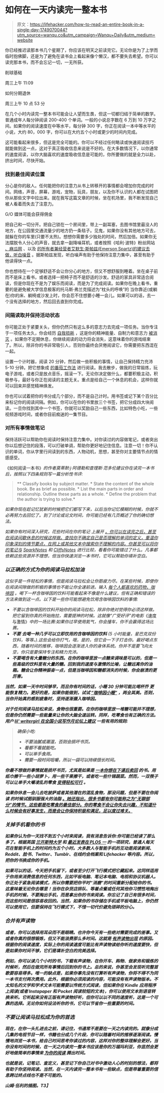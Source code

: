 # 如何在一天内读完一整本书

> 原文：<https://lifehacker.com/how-to-read-an-entire-book-in-a-single-day-1749070044?utm_source=wanqu.co&utm_campaign=Wanqu+Daily&utm_medium=website>

你已经推迟读那本书几个星期了，你应该在明天之前读完它。无论你是为了上学而临时抱佛脚，还是为了避免在读书会上看起来像个懒汉，都不要失去希望。你可以读完那本书，而不会忘记一切，一无所获。

削球基础

周三上午 11:09

如何分期退休

周三上午 10 点 53 分

在几个小时内读完一整本书可能会让人望而生畏，但这一切都归结于简单的数学。普通成年人每分钟阅读 200-400 个单词。一般的小说总字数在 6 万到 10 万字之间。如果你的阅读速度在中等水平，每分钟 300 字，你正在阅读一本中等水平的小说，大约 80，000 字，你可以在大约五个小时或更少的时间内完成。

这可能看起来很多，但这是完全可能的。你可以不经过任何略读或快速阅读技巧 就能做到这一点，这对于真正吸收信息来说是不好的。在大多数情况下，以你通常的速度阅读，以你大脑喜欢的速度吸收信息是可能的，你所要做的就是全力以赴，挤出时间，尽快开始。

### **找到最佳阅读位置**

分心是你的敌人。任何能把你的注意力从书上转移开的事情都会增加你完成的时间。网络，声音，屏幕，游戏，宠物，玩具，朋友，以及你不认识的人都在试图把你从那些文字中拉出来。就在我写这篇文章的时候，坐在机场里，我不断发现自己被人看着而失去了注意力。

G/O 媒体可能会获得佣金

把自己和一切分开。把自己锁在一个房间里，带上一副耳塞，去图书馆里最没人的地方，在公园里交通流量少的地方扔一条毯子。见鬼，如果你没有其他地方可去，就躲在你的车里(只要不太热)。想想你需要多少独处的时间，然后加倍。如果你无法摆脱令人分心的声音，就去拿一副降噪耳机，或者按照《哈利·波特》粉丝网站 [、麻瓜网](http://www.mugglenet.com/) 、以及 [的所有者兼经营者艾默生·斯帕兹(Emerson Spartz)的建议去做，听白噪音](http://www.businessinsider.com/5-tips-to-read-a-book-a-day-every-day-2015-7) 。据斯帕兹发现，听白噪声有助于他保持注意力集中，甚至有助于他读得快一点。

你也想待在一个足够舒适不会让你分心的地方，但又不想舒服到睡着。坐在桌子前而不是床上看书，或者选择一把椅子而不是舒适的沙发。舒适的家具非常适合阅读，但是你现在不是为了娱乐而阅读，而是为了完成阅读。如果你在晚上看书，重要的是避免被大学信息极客的托马斯·弗兰克描述为“枕头的呼唤”的 当你靠近(或躺在)你的床、躺椅或沙发上时，你会忍不住想要小睡一会儿。如果可以的话，去一个没有选择的地方，然后回去直到你完成。

### **间隔读取并保持活动状态**

你可能正处于紧要关头，但你仍然只有这么多的意志力去完成一项任务。当你专注于一项任务太久，你会经历 [自我损耗](https://en.wikipedia.org/wiki/Ego_depletion) ，这是你的精神能量、自制力和意志力 [被消灭](https://lifehacker.com/how-can-i-recharge-my-depleted-motivation-5904712) 。如果你不定期休息，你继续阅读的动力将会消失，这意味着你的游戏结束了。所以，除非你的书非常吸引人，否则你最终会厌倦阅读它，你需要把东西混在一起。

设置一个计时器，阅读 20 分钟，然后做一些积极的事情，让自己保持精力充沛 5-10 分钟。把它想象成 [的番茄工作法](http://lifehacker.com/productivity-101-a-primer-to-the-pomodoro-technique-1598992730) 进行阅读。我去散步，做我的日常锻炼，玩电子游戏，或者只是放点音乐，摇滚一下。无论你决定做什么，都要积极主动，积极参与，最好与你正在阅读的主题无关。重点是给自己一个休息的机会，这样你就可以回来并感觉精神焕发。

你也可以试着把你的书分成几个部分，而不是自己计时。用书签或记下某个百分比来标记你的阅读间隔。例如，你可以在你的书里放三个书签，把它分成四大块阅读。一旦你找到其中一个书签，你就可以奖励自己一些东西，比如特色小吃，一些视频游戏时间，或者你目前痴迷的一集节目。

### **对所有事情做笔记**

保持活跃可以帮助你在阅读时保持注意力集中。对你读过的内容做笔记，或者突出你以后想记住的段落，可以打破单调，帮助你更好地记住信息。注意一切！你不认识的单词，你从字里行间读到的东西，人物动机，思想，甚至你对主要情节点的情感感受。

《如何阅读一本书》[](http://www.amazon.com/How-Read-Book-Intelligent-Touchstone/dp/0671212095?asc_campaign=kinjalifehackerlink-20&asc_refurl=https://lifehacker.com/how-to-read-an-entire-book-in-a-single-day-1749070044&asc_source=&tag=kinjalifehackerlink-20)*的作者莫蒂默·j·阿德勒和查理斯·范多伦建议你在读完一本书后，按照以下四条规则写一篇分析性书评:*

> **   Classify books by subject matter.
>     *   State the content of the whole book. Be as brief as possible.
>     *   List the main parts in order and relationship. Outline these parts as a whole.
>     *   Define the problem that the author is trying to solve.*

*如果你现在趁记忆犹新的时候把它们都写下来，以后当你记忆模糊的时候，你就不必再努力去回忆了。到了讨论或论文时间，你可能已经有几页概述了你的确切想法。*

*如果你有时间深入研究，花些时间在你的笔记 上展开 [。你可以在读完之后，甚至在阅读间歇休息的时候这样做。查找你不确定自己是否理解的单词的定义，重温你印象深刻的情节要点，在网上或其他文本中搜索你不理解的内容。你甚至可以将你的笔记与](https://lifehacker.com/study-less-study-smart-the-best-ways-to-retain-more-1683362205) [SparkNotes](http://www.sparknotes.com/) 和 [CliffsNotes](http://www.cliffsnotes.com/) 进行比较，看看你可能错过了什么。凡事都依赖这些资源并不理想，但当你快速浏览一本书时，它可以帮助你填补空白。*

### ***以正确的方式为你的阅读马拉松加油***

*这似乎是一件轻松的事情，但是阅读马拉松会让你筋疲力尽。在某些时候，即使你在阅读间隙做的积极的事情也不能让你全速前进。输入 [每个人都喜欢的药物，咖啡因](http://lifehacker.com/what-caffeine-actually-does-to-your-brain-5585217) 。喝下一杯含咖啡因的饮料可能看起来不像是什么建议，但有正确和错误的方法来做到这一点。以下是一些你可能想避免饮用含咖啡因饮料的事情:*

*   *不要以含咖啡因的饮料开始你的阅读马拉松，除非你绝对觉得你必须这样做。把它留到你真的开始拖拉，需要提神的时候。这就像“广受好评”的电影*《速度与激情》*中的一场比赛:如果你过早使用氮气，你会撞车，你不会赢得这场比赛。*
*   ***不要** **去喝一种几乎可以立即饮用的含咖啡因的饮料** (5 小时能量，星巴克双份饮料，等等。).这些会给你打气，哦，是的，但它会一下子打击你。最好喝点东西，随着时间的推移，咖啡因会逐渐进入你的身体系统。你并不是要飞向太空，你只是要保持专注和精力充沛。*
*   *****不要喝含有大量糖分的东西**。在你的咖啡里放一点糖来调味是可以的，但是一些高级的饮料里有大量的糖。回到我的速度与激情的比喻，让糖远离你的油箱。糖会让你精神振奋一点，但是当咖啡因和糖都消失的时候，你会崩溃的更厉害。***

***当然，如果一天中时间够早，而且你有时间的话，小睡 30 分钟可能比喝杯乔 更能恢复精力。更好的是，如果你能做到，试试 [“咖啡因小睡”](http://lifehacker.com/reboot-your-brain-with-a-caffeine-nap-306029) ，两全其美。否则，当你开始真的感到疲惫时，坚持逐渐摄入咖啡因。***

***对于任何阅读马拉松来说，食物也很重要。在你的咖啡里放一堆糖可能并不理想，但是你仍然需要一些能量来让你的大脑全速运转。同样，吃零食也有正确的方法。用户 [lil' writergirl 在全国小说写作月论坛上建议](http://nanowrimo.org/forums/all-ages-coffee-house/threads/249439) 一些有用的规则:***

> ***确保小吃:***
> 
> *   ***不要油腻或潮湿，否则会损坏书页。*** 
> *   ***看都不看就能吃。*** 
> *   ***可以单手食用。*** 
> *   ***需要一段时间咀嚼，所以一袋可以持续很长时间。***

***你最不想做的事情就是损坏书页，尤其是如果是 [一本你想在下课后卖回](https://lifehacker.com/how-to-get-the-most-money-when-selling-your-textbooks-5710901) 的书。用纸巾擦干一些小胡萝卜，用一些干果擦干，或者吃一些什锦蔬菜。然而，一双筷子可以让单手大嚼凌乱的零食 [变得轻松可行](http://lifehacker.com/eat-cheetos-with-chopsticks-to-keep-hands-clean-5884449) 。***

***如果你休息一会儿去吃披萨或者其他潜在的混乱食物，那没问题，但是不要在你阅读 的时候试图驯服强大的油脂 [。她还指出，很多书都有你可能称之为“无聊部分”的情节。这些都是吃零食的最佳部分。你的零食不会让你失去兴趣，不知道什么时候会有好事发生，而是会让你保持积极和满足，足以度过难关。](http://lifehacker.com/how-to-eat-these-sloppy-foods-without-making-a-mess-of-1718334886)***

### *****关掉手机看你的书*****

***如果你认为你一天找不到五个小时来阅读，我有消息告诉你:你可能已经读了那么多了。根据英国 [兰开斯特大学](http://www.lancaster.ac.uk/) 和 [最近发表在 *PLOS 一*](http://journals.plos.org/plosone/article?id=10.1371/journal.pone.0139004) 的一项研究，普通人每天花在智能手机上的时间约为五个小时。大多数人与智能手机的互动是阅读新闻、Reddit、脸书、Twitter、Tumblr、在线约会档案和 Lifehacker 等内容。所以，把你的书换成你的手机。***

***如果可以的话，今天把手机留下，或者至少打开飞行模式把它藏起来。这同样适用于你用来消费信息的任何东西，比如平板电脑、笔记本电脑、电视和协议机器人。你正处于紧急阅读模式，所以你需要把你平时“消磨”的时间重新分配给你的书。这意味着无论你去哪里！当你在杂货店排队、等着点餐或任何其他你习惯性地掏出手机的时候，不要掏出手机，而是拿出你的书来阅读。你忘记了自己有很多时间，而这些时间是很容易收回的。当然，如果你的书存储在手机或平板电脑上，你仍然可以使用它，但要保持在飞行模式下，不惜一切代价避免琐碎的分心。***

### *****合并有声读物*****

***或者，你可以选择用耳朵而不是眼睛。也许你今天有一些绝对需要完成的差事。又或者你真的很想锻炼，但又不能浪费那么多时间。这就是 [有声读物出现](https://lifehacker.com/five-best-audiobook-services-1688572545) 的原因。根据你的阅读速度，实际上你的阅读速度可能比有声读物读给你听的速度要快，但是如果你时间不够，它们是填补空白的完美选择。***

***例如，你可以读几个小时的书，下载有声读物，在你开车、购物、做家务和锻炼的时候听，然后在做完所有事情后回到你的书上。总的来说，你甚至会发现听完整首歌要容易得多。唯一的缺点是，如果你事先没有打算听有声读物，你将不得不为同一本书支付两次费用。此外，根据你必须阅读的内容，可能没有有声读物版本。不太知名的文学和学术文本可能需要以传统方式阅读，但如果你在 Kindle 应用程序上阅读(或者 Instapaper 和 Pocket 阅读较短的文本)，你可以使用文本到语音转换来听。它听起来没有正版有声读物好听，但你可以以不同的速度听，这是一个可靠的选择。无论你如何设法听你的书，它可以节省你一些重要的时间。***

### *****不要让阅读马拉松成为你的首选*****

***现在，在你一头扎进去之前，请记住，书通常不是要在一天之内读完的。就像分成几集的电视节目一样，书籍也分成几个片段，你可以随着时间的推移逐渐阅读。慢慢地浏览一本书，给自己时间思考你读过的内容，这样对你的整体理解会更好。当你没有时间的时候，在一天之内读完一整本书应该是你的万福玛利亚，你显然会更好地做简单的事情来 [为你的阅读](https://lifehacker.com/how-to-fit-reading-into-your-schedule-and-actually-fini-5902606) 腾出时间。***

***也就是说，记笔记、查定义，甚至记下你自己对书中激动人心的时刻的想法，都将有助于你坚持阅读。当然，在一天内读完一整本书有一些缺点，但是带着重要的信息跨过终点线也不是不可能的。***

***山姆·伍利的插图。T3】***